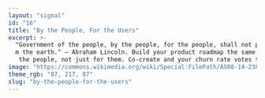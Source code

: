 ```yaml
---
layout: "signal"
id: "16"
title: "By the People, For the Users"
excerpt: >-
  "Government of the people, by the people, for the people, shall not perish fro
  m the earth." — Abraham Lincoln. Build your product roadmap the same way: with
   the people, not just for them. Co‑create and your churn rate votes to stay.
image: "https://commons.wikimedia.org/wiki/Special:FilePath/AS08-14-2383.jpg"
theme_rgb: "87, 217, 87"
slug: "by-the-people-for-the-users"
---
```

<!-- TODO: Paste the full body content for this Signal here. -->
